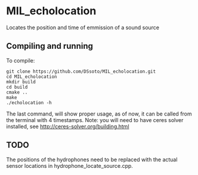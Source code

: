 # MIL_echolocation
Locates the position and time of emmission of a sound source

## Compiling and running
To compile:

	git clone https://github.com/DSsoto/MIL_echolocation.git
	cd MIL_echolocation
	mkdir build
	cd build
	cmake ..
	make
	./echolocation -h

The last command, will show proper usage, as of now, it can be called from the terminal with 4 timestamps.
Note: you will need to have ceres solver installed, see http://ceres-solver.org/building.html

## TODO
The positions of the hydrophones need to be replaced with the actual sensor locations in hydrophone_locate_source.cpp.